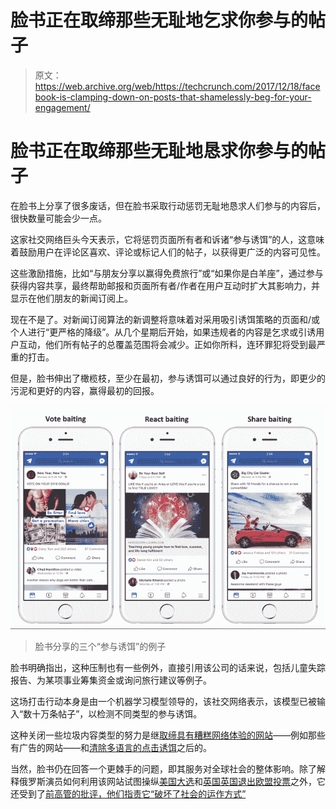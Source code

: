 # 脸书正在取缔那些无耻地乞求你参与的帖子

> 原文：<https://web.archive.org/web/https://techcrunch.com/2017/12/18/facebook-is-clamping-down-on-posts-that-shamelessly-beg-for-your-engagement/>

# 脸书正在取缔那些无耻地恳求你参与的帖子

在脸书上分享了很多废话，但在脸书采取行动惩罚无耻地恳求人们参与的内容后，很快数量可能会少一点。

这家社交网络巨头今天表示，它将惩罚页面所有者和诉诸“参与诱饵”的人，这意味着鼓励用户在评论区喜欢、评论或标记人们的帖子，以获得更广泛的内容可见性。

这些激励措施，比如“与朋友分享以赢得免费旅行”或“如果你是白羊座”，通过参与获得内容共享，最终帮助邮报和页面所有者/作者在用户互动时扩大其影响力，并显示在他们朋友的新闻订阅上。

现在不是了。对新闻订阅算法的新调整将意味着对采用吸引诱饵策略的页面和/或个人进行“更严格的降级”。从几个星期后开始，如果违规者的内容是乞求或引诱用户互动，他们所有帖子的总覆盖范围将会减少。正如你所料，连环罪犯将受到最严重的打击。

但是，脸书伸出了橄榄枝，至少在最初，参与诱饵可以通过良好的行为，即更少的污泥和更好的内容，赢得最初的回报。

![](img/b3f1efebecd811ef493daaa9fdc03c37.png)

> 脸书分享的三个“参与诱饵”的例子

脸书明确指出，这种压制也有一些例外，直接引用该公司的话来说，包括儿童失踪报告、为某项事业筹集资金或询问旅行建议等例子。

这场打击行动本身是由一个机器学习模型领导的，该社交网络表示，该模型已被输入“数十万条帖子”，以检测不同类型的参与诱饵。

这种关闭一些垃圾内容类型的努力是继[取缔具有糟糕网络体验的网站](https://web.archive.org/web/20230404075856/https://techcrunch.com/2017/05/10/facebook-fights-foot-fungus-ads/)——例如那些有广告的网站——和[清除多语言的点击诱饵](https://web.archive.org/web/20230404075856/https://techcrunch.com/2017/05/17/facebook-anti-clickbait/)之后的。

当然，脸书仍在回答一个更棘手的问题，即其服务对全球社会的整体影响。除了解释俄罗斯演员如何利用该网站试图操纵[美国大选](https://web.archive.org/web/20230404075856/https://techcrunch.com/gallery/here-are-15-of-the-russian-bought-ads-aimed-at-influencing-the-election/)和[英国英国退出欧盟投票](https://web.archive.org/web/20230404075856/https://techcrunch.com/2017/11/14/facebook-says-russia-did-try-to-meddle-in-brexit-vote/)之外，它还受到了[前高管的批评，他们指责它“破坏了社会的运作方式”](https://web.archive.org/web/20230404075856/https://techcrunch.com/2017/12/12/facebook-bats-back-after-a-second-former-exec-accuses-it-of-negatively-impacting-society/)